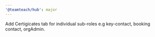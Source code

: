 ```yaml
---
'@teamteach/hub': major
---
```


Add Certigicates tab for individual sub-roles e.g key-contact, booking contact, orgAdmin.
